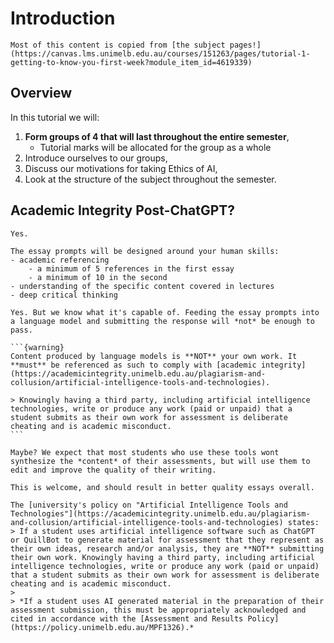 # Introduction

`````{note} 
Most of this content is copied from [the subject pages!](https://canvas.lms.unimelb.edu.au/courses/151263/pages/tutorial-1-getting-to-know-you-first-week?module_item_id=4619339)
`````
## Overview
In this tutorial we will:
1. **Form groups of 4 that will last throughout the entire semester**,
   - Tutorial marks will be allocated for the group as a whole
2. Introduce ourselves to our groups,
3. Discuss our motivations for taking Ethics of AI,
4. Look at the structure of the subject throughout the semester.

## Academic Integrity Post-ChatGPT?
```{dropdown} Won't people use ChatGPT to write their essays?
Yes.
```

```{dropdown} How can we be assessed fairly if people are using language models to write?
The essay prompts will be designed around your human skills:
- academic referencing
    - a minimum of 5 references in the first essay
    - a minimum of 10 in the second
- understanding of the specific content covered in lectures
- deep critical thinking
```

````{dropdown} So am I *allowed* to use it?
Yes. But we know what it's capable of. Feeding the essay prompts into a language model and submitting the response will *not* be enough to pass.

```{warning}
Content produced by language models is **NOT** your own work. It **must** be referenced as such to comply with [academic integrity](https://academicintegrity.unimelb.edu.au/plagiarism-and-collusion/artificial-intelligence-tools-and-technologies).

> Knowingly having a third party, including artificial intelligence technologies, write or produce any work (paid or unpaid) that a student submits as their own work for assessment is deliberate cheating and is academic misconduct.
```
````

```{dropdown} Will this inflate marks?
Maybe? We expect that most students who use these tools wont synthesize the *content* of their assessments, but will use them to edit and improve the quality of their writing.

This is welcome, and should result in better quality essays overall.
```

```{dropdown} Whats the official university policy?
The [university's policy on "Artificial Intelligence Tools and Technologies"](https://academicintegrity.unimelb.edu.au/plagiarism-and-collusion/artificial-intelligence-tools-and-technologies) states:
> If a student uses artificial intelligence software such as ChatGPT or QuillBot to generate material for assessment that they represent as their own ideas, research and/or analysis, they are **NOT** submitting their own work. Knowingly having a third party, including artificial intelligence technologies, write or produce any work (paid or unpaid) that a student submits as their own work for assessment is deliberate cheating and is academic misconduct.
>
> *If a student uses AI generated material in the preparation of their assessment submission, this must be appropriately acknowledged and cited in accordance with the [Assessment and Results Policy](https://policy.unimelb.edu.au/MPF1326).*
```
